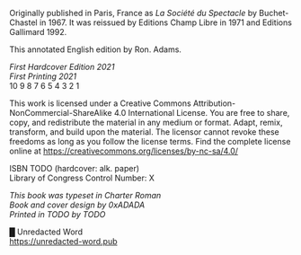 Originally published in Paris, France as _La Société du Spectacle_ by
Buchet-Chastel in 1967. It was reissued by Editions Champ Libre in 1971 and
Editions Gallimard 1992.

This annotated English edition by Ron. Adams.

_First Hardcover Edition 2021_<br /> _First Printing 2021_<br /> 10 9 8 7 6 5 4
3 2 1

This work is licensed under a Creative Commons
Attribution-NonCommercial-ShareAlike 4.0 International License. You are free to
share, copy, and redistribute the material in any medium or format. Adapt,
remix, transform, and build upon the material. The licensor cannot revoke these
freedoms as long as you follow the license terms. Find the complete license
online at https://creativecommons.org/licenses/by-nc-sa/4.0/

ISBN TODO (hardcover: alk. paper)<br /> Library of Congress Control Number: X

_This book was typeset in Charter Roman_<br /> _Book and cover design by
0xADADA_<br /> _Printed in TODO by TODO_

█ Unredacted Word<br /> https://unredacted-word.pub
